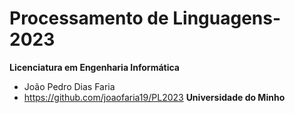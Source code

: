 # Processamento de Linguagens-2023
**Licenciatura em Engenharia Informática**
* João Pedro Dias Faria
* https://github.com/joaofaria19/PL2023
**Universidade do Minho**
